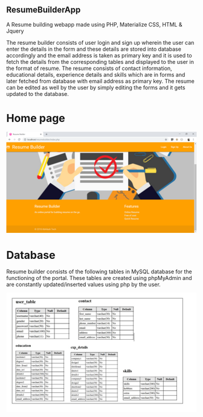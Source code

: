 ## ResumeBuilderApp
A Resume building webapp made using PHP, Materialize CSS, HTML &amp; Jquery

The resume builder consists of user login and sign up wherein the user can enter the details in the form and these details are stored into database accordingly and the email address is taken as primary key and it is used to fetch the details from the corresponding tables and displayed to the user in the format of resume. The resume consists of contact information, educational details, experience details and skills which are in forms and later fetched from database with email address as primary key. The resume can be edited as well by the user by simply editing the forms and it gets updated to the database.



# Home page

![alt text](https://github.com/abhilashpandurangan/ResumeBuilderApp/blob/master/resumebuilder/home_page.PNG)


# Database

Resume builder consists of the following tables in MySQL database for the functioning of the portal. These tables are created using phpMyAdmin and are constantly updated/inserted values using php by the user.

![alt text](https://github.com/abhilashpandurangan/ResumeBuilderApp/blob/master/resumebuilder/images/db.JPG)

